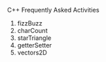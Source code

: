 C++ Frequently Asked Activities

1. fizzBuzz
2. charCount
3. starTriangle
4. getterSetter
5. vectors2D
